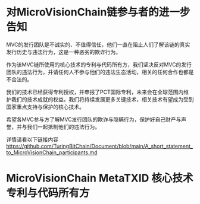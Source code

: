 # 对MicroVisionChain链参与者的进一步告知

MVC的发行团队是不诚实的、不值得信任，他们一直在阻止人们了解该链的真实发行历史与违法行为，这是一种恶劣的欺诈行为。

作为该MVC链所使用的核心技术的专利与代码所有方，我们坚决反对MVC的发行团队的违法行为，并请任何人不参与他们的违法生态活动，相关的任何合作也都是不合法的。

我们的技术已经获得专利授权，并申报了PCT国际专利，未来会在全球范围内维护我们的技术成就的权益。我们将持续发展更多关键技术，相关技术有望成为受到国家重点支持与保护的核心技术。

希望各MVC参与方了解MVC发行团队的欺诈与隐瞒行为，保护好自己财产与声誉，并与我们一起抵制他们的违法行为。

详情请看以下链接内容
https://github.com/TuringBitChain/Document/blob/main/A_short_statement_to_MicroVisionChain_participants.md

# MicroVisionChain MetaTXID 核心技术专利与代码所有方
